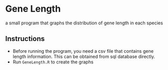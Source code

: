 # Gene Length
a small program that graphs the distribution of gene length in each species

## Instructions
- Before running the program, you need a csv file that contains gene length information. This can be obtained from sql database directly.
- Run `GeneLength.R` to create the graphs
